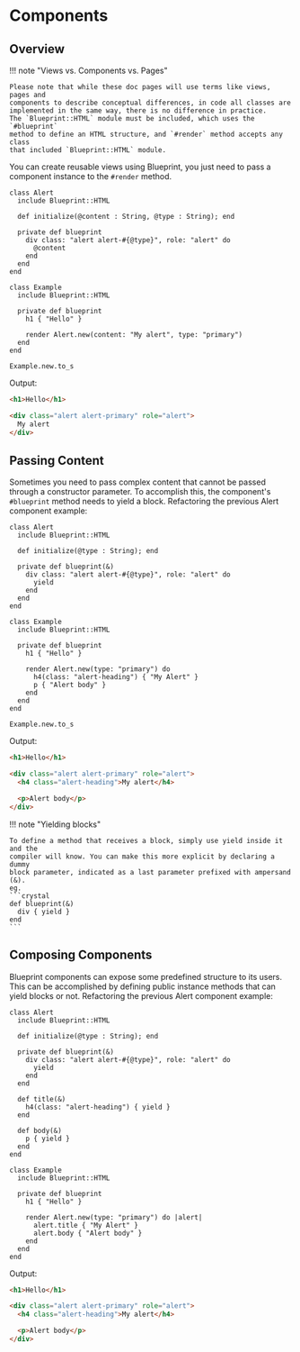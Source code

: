# Components

## Overview

!!! note "Views vs. Components vs. Pages"

    Please note that while these doc pages will use terms like views, pages and
    components to describe conceptual differences, in code all classes are
    implemented in the same way, there is no difference in practice.
    The `Blueprint::HTML` module must be included, which uses the `#blueprint`
    method to define an HTML structure, and `#render` method accepts any class
    that included `Blueprint::HTML` module.

You can create reusable views using Blueprint, you just need to pass a component
instance to the `#render` method.

```crystal
class Alert
  include Blueprint::HTML

  def initialize(@content : String, @type : String); end

  private def blueprint
    div class: "alert alert-#{@type}", role: "alert" do
      @content
    end
  end
end

class Example
  include Blueprint::HTML

  private def blueprint
    h1 { "Hello" }

    render Alert.new(content: "My alert", type: "primary")
  end
end

Example.new.to_s
```

Output:

```html
<h1>Hello</h1>

<div class="alert alert-primary" role="alert">
  My alert
</div>
```

## Passing Content

Sometimes you need to pass complex content that cannot be passed through a
constructor parameter. To accomplish this, the component's `#blueprint` method
needs to yield a block. Refactoring the previous Alert component example:

```crystal
class Alert
  include Blueprint::HTML

  def initialize(@type : String); end

  private def blueprint(&)
    div class: "alert alert-#{@type}", role: "alert" do
      yield
    end
  end
end

class Example
  include Blueprint::HTML

  private def blueprint
    h1 { "Hello" }

    render Alert.new(type: "primary") do
      h4(class: "alert-heading") { "My Alert" }
      p { "Alert body" }
    end
  end
end

Example.new.to_s
```

Output:

```html
<h1>Hello</h1>

<div class="alert alert-primary" role="alert">
  <h4 class="alert-heading">My alert</h4>

  <p>Alert body</p>
</div>
```

!!! note "Yielding blocks"

    To define a method that receives a block, simply use yield inside it and the
    compiler will know. You can make this more explicit by declaring a dummy
    block parameter, indicated as a last parameter prefixed with ampersand (&).
    eg.
    ```crystal
    def blueprint(&)
      div { yield }
    end
    ```

## Composing Components

Blueprint components can expose some predefined structure to its users. This
can be accomplished by defining public instance methods that can yield blocks
or not. Refactoring the previous Alert component example:

```crystal
class Alert
  include Blueprint::HTML

  def initialize(@type : String); end

  private def blueprint(&)
    div class: "alert alert-#{@type}", role: "alert" do
      yield
    end
  end

  def title(&)
    h4(class: "alert-heading") { yield }
  end

  def body(&)
    p { yield }
  end
end

class Example
  include Blueprint::HTML

  private def blueprint
    h1 { "Hello" }

    render Alert.new(type: "primary") do |alert|
      alert.title { "My Alert" }
      alert.body { "Alert body" }
    end
  end
end
```

Output:

```html
<h1>Hello</h1>

<div class="alert alert-primary" role="alert">
  <h4 class="alert-heading">My alert</h4>

  <p>Alert body</p>
</div>
```
